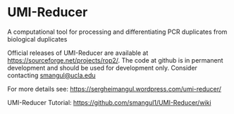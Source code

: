 # UMI-Reducer
A computational tool for processing and differentiating PCR duplicates from biological duplicates


Official releases of UMI-Reducer are available at https://sourceforge.net/projects/rop2/. The code at github is in permanent development and should be used for development only. Consider contacting smangul@ucla.edu

For more details see: https://sergheimangul.wordpress.com/umi-reducer/

UMI-Reducer Tutorial: https://github.com/smangul1/UMI-Reducer/wiki
